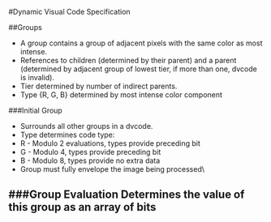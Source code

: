 #Dynamic Visual Code Specification

##Groups
- A group contains a group of adjacent pixels with the same color as most intense.
- References to children (determined by their parent) and a parent (determined by adjacent group of lowest tier, if more than one, dvcode is invalid).
- Tier determined by number of indirect parents.
- Type {R, G, B} determined by most intense color component

###Initial Group
- Surrounds all other groups in a dvcode.
- Type determines code type:
 - R - Modulo 2 evaluations, types provide preceding bit
 - G - Modulo 4, types provide preceding bit
 - B - Modulo 8, types provide no extra data
- Group must fully envelope the image being processed\

###Group Evaluation
Determines the value of this group as an array of bits
- 
